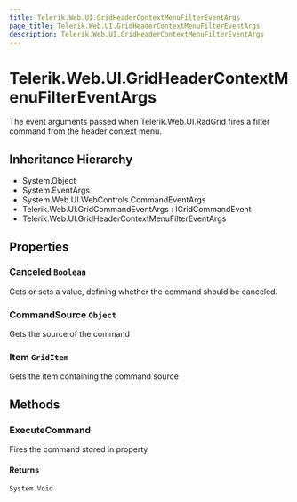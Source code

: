 ```yaml
---
title: Telerik.Web.UI.GridHeaderContextMenuFilterEventArgs
page_title: Telerik.Web.UI.GridHeaderContextMenuFilterEventArgs
description: Telerik.Web.UI.GridHeaderContextMenuFilterEventArgs
---
```


# Telerik.Web.UI.GridHeaderContextMenuFilterEventArgs

The event arguments passed when Telerik.Web.UI.RadGrid fires a filter command from the header context menu.

## Inheritance Hierarchy

* System.Object
* System.EventArgs
* System.Web.UI.WebControls.CommandEventArgs
* Telerik.Web.UI.GridCommandEventArgs : IGridCommandEvent
* Telerik.Web.UI.GridHeaderContextMenuFilterEventArgs

## Properties

###  Canceled `Boolean`

Gets or sets a value, defining whether the command should be canceled.

###  CommandSource `Object`

Gets the source of the command

###  Item `GridItem`

Gets the item containing the command source

## Methods

###  ExecuteCommand

Fires the command stored in 
                property

#### Returns

`System.Void` 

